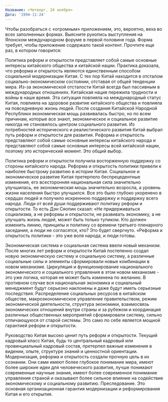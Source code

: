 ```yaml
---
Название: «Четверг, 24 ноября»
Дата: '1994-11-24'
---
```


Чтобы разобраться с «огромным» приложением, это, вероятно, веха во всех заполненных формах. Выясните рукопись выступления на Японском международном форуме в первой половине года. Форма требует, чтобы приложение содержало такой контент. Прочтите еще раз, в котором говорится:

Политика реформ и открытости представляет собой самые основные интересы китайского общества и китайской нации. Практика доказала, что реформа и открытость являются единственным способом социальной модернизации Китая. С тех пор Китай находится в отсталом социально-экономическом состоянии, отставая от общей тенденции мира. Из-за экономической отсталости Китай всегда был пассивным в международных отношениях. Китайская нация пережила трудности и войны в наше время. Эта ситуация повлияла на международный статус Китая, повлияла на здоровое развитие китайского общества и повлияла на повседневную жизнь людей. После создания Китайской Народной Республики экономическая мощь развивалась быстро, но по всем причинам, которые все знают, экономическое и социальное развитие никогда не становилось центром социального развития. Из потребностей исторического и реалистического развития Китай выбрал путь реформ и открытости для развития. Реформа и открытость представляют собой самые основные интересы китайского народа и представляют собой самые основные интересы всей китайской нации, поэтому это исторический момент. Это общий выбор.

Политика реформ и открытости получила восторженную поддержку со стороны китайского народа. Реформа и открытость политики привели к наиболее быстрому развитию в истории Китая. Социальное и экономическое развитие Китая претерпело беспрецедентные изменения, его всесторонняя национальная сила значительно улучшилась, ее экономическая мощь значительно возросла, а уровень жизни населения быстро улучшился. Все это было глубоко укоренено в сердцах людей и получило искреннюю поддержку и поддержку всего народа. Люди от всей души поддерживают политику реформ и открытости. То есть Дэн Сяопин сказал: «Не придерживаться социализма, а не реформы и открытости, не развивать экономику, а не улучшать жизнь людей, может быть только тупиком. Кто должен изменить линию, принципы и политику со времени третьего пленарного заседания, а люди не согласятся, кто? Это будет свергнуто. «Реформа и открытость политики - это уже воля народа, и люди готовы.

Экономическая система и социальная система ввели новый механизм. После многих лет реформ и открытости Китай постепенно создал новую экономическую систему и социальную систему, а различные социальные силы и элементы сформировали новые комбинации в новом механизме. Циркуляция и функционирование национального экономического и социального управления в этом новом механизме - это уже логика, которая не может быть изменена по желанию. В противном случае вся национальная экономика и социальный менеджмент будут серьезно наклонены и даже будут иметь серьезные последствия. Распределение социальных ресурсов в китайском обществе, макроэкономическое управление правительством, режим экономической деятельности, структура экономики, взаимосвязь экономических отношений внутри страны и за рубежом и координация различных общественных мероприятий сформировали систему, сильно отличающуюся от старой системы. Это само по себе является мощной гарантией реформ и открытости.

Руководство Китая высоко ценит путь реформ и открытости. Текущий кадровый класс Китая, будь то центральный кадровый или провинциальный кадровый состав, претерпел важные изменения в видении, опыте, структуре знаний и ценностной ориентации. Модернизация, реформа и открытость создали прочную цель в их сознании. Они сами имеют более глубокое понимание мира, имеют более широкие идеи для человеческого развития, лучше понимают современные научные знания, имеют более современное понимание управления страной и оказывают более сильное влияние на содействие экономическому и социальному развитию. Преследование. Это основная организационная гарантия модернизации и реформирования Китая и его открытия.

